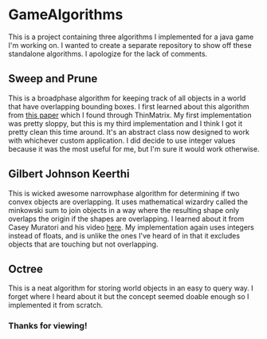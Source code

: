 # GameAlgorithms
This is a project containing three algorithms I implemented for a java game I'm working on.
I wanted to create a separate repository to show off these standalone algorithms. I apologize
for the lack of comments.

## Sweep and Prune
This is a broadphase algorithm for keeping track of all objects in a world that have overlapping bounding boxes.
I first learned about this algorithm from [this paper](http://www.codercorner.com/SAP.pdf) which I found through ThinMatrix.
My first implementation was pretty sloppy, but this is my third implementation and I think I got it pretty clean this time around.
It's an abstract class now designed to work with whichever custom application. I did decide to use integer values because it was
the most useful for me, but I'm sure it would work otherwise.

## Gilbert Johnson Keerthi
This is wicked awesome narrowphase algorithm for determining if two convex objects are overlapping. It uses mathematical wizardry
called the minkowski sum to join objects in a way where the resulting shape only overlaps the origin if the shapes are overlapping.
I learned about it from Casey Muratori and his video [here](https://caseymuratori.com/blog_0003). My implementation again uses
integers instead of floats, and is unlike the ones I've heard of in that it excludes objects that are touching but not overlapping.

## Octree
This is a neat algorithm for storing world objects in an easy to query way. I forget where I heard about it but the concept seemed
doable enough so I implemented it from scratch.

### Thanks for viewing!
